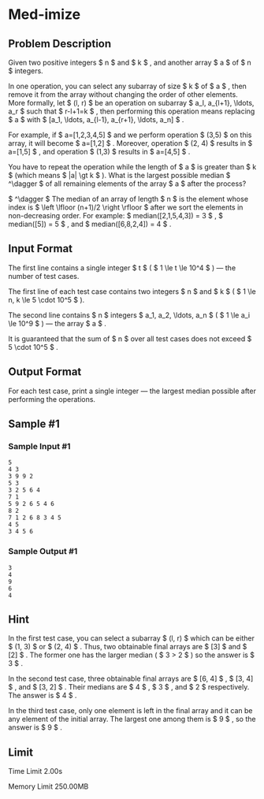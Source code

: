 # Med-imize

## Problem Description

Given two positive integers $ n $ and $ k $ , and another array $ a $ of $ n $ integers.

In one operation, you can select any subarray of size $ k $ of $ a $ , then remove it from the array without changing the order of other elements. More formally, let $ (l, r) $ be an operation on subarray $ a_l, a_{l+1}, \ldots, a_r $ such that $ r-l+1=k $ , then performing this operation means replacing $ a $ with $ [a_1, \ldots, a_{l-1}, a_{r+1}, \ldots, a_n] $ .

For example, if $ a=[1,2,3,4,5] $ and we perform operation $ (3,5) $ on this array, it will become $ a=[1,2] $ . Moreover, operation $ (2, 4) $ results in $ a=[1,5] $ , and operation $ (1,3) $ results in $ a=[4,5] $ .

You have to repeat the operation while the length of $ a $ is greater than $ k $ (which means $ |a| \gt k $ ). What is the largest possible median $ ^\dagger $ of all remaining elements of the array $ a $ after the process?

 $ ^\dagger $ The median of an array of length $ n $ is the element whose index is $ \left \lfloor (n+1)/2 \right \rfloor $ after we sort the elements in non-decreasing order. For example: $ median([2,1,5,4,3]) = 3 $ , $ median([5]) = 5 $ , and $ median([6,8,2,4]) = 4 $ .

## Input Format

The first line contains a single integer $ t $ ( $ 1 \le t \le 10^4 $ ) — the number of test cases.

The first line of each test case contains two integers $ n $ and $ k $ ( $ 1 \le n, k \le 5 \cdot 10^5 $ ).

The second line contains $ n $ integers $ a_1, a_2, \ldots, a_n $ ( $ 1 \le a_i \le 10^9 $ ) — the array $ a $ .

It is guaranteed that the sum of $ n $ over all test cases does not exceed $ 5 \cdot 10^5 $ .

## Output Format

For each test case, print a single integer — the largest median possible after performing the operations.

## Sample #1

### Sample Input #1

```
5
4 3
3 9 9 2
5 3
3 2 5 6 4
7 1
5 9 2 6 5 4 6
8 2
7 1 2 6 8 3 4 5
4 5
3 4 5 6
```

### Sample Output #1

```
3
4
9
6
4
```

## Hint

In the first test case, you can select a subarray $ (l, r) $ which can be either $ (1, 3) $ or $ (2, 4) $ . Thus, two obtainable final arrays are $ [3] $ and $ [2] $ . The former one has the larger median ( $ 3 > 2 $ ) so the answer is $ 3 $ .

In the second test case, three obtainable final arrays are $ [6, 4] $ , $ [3, 4] $ , and $ [3, 2] $ . Their medians are $ 4 $ , $ 3 $ , and $ 2 $ respectively. The answer is $ 4 $ .

In the third test case, only one element is left in the final array and it can be any element of the initial array. The largest one among them is $ 9 $ , so the answer is $ 9 $ .

## Limit



Time Limit
2.00s

Memory Limit
250.00MB